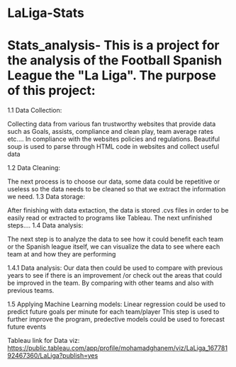 # LaLiga-Stats
# Stats_analysis- This is a project for the analysis of the Football Spanish League the "La Liga". The purpose of this project: 

1.1 Data Collection:

Collecting data from various fan trustworthy websites that provide data such as Goals, assists, compliance and clean play, team average rates etc.... In compliance with the websites policies and regulations. Beautiful soup is used to parse through HTML code in websites and collect useful data

1.2 Data Cleaning:

The next process is to choose our data, some data could be repetitive or useless so the data needs to be cleaned so that we extract the information we need.
1.3 Data storage: 

After finishing with data extaction, the data is stored .cvs files in order to be easily read or extracted to programs like Tableau. The next unfinished steps....
1.4 Data analysis: 

The next step is to analyze the data to see how it could benefit each team or the Spanish league itself, we can visualize the data to see where each team at and how they are performing 

1.4.1 Data analysis: Our data then could be used to compare with previous years to see if there is an improvement /or check out the areas that could be improved in the team. By comparing with other teams and also with previous teams. 

1.5 Applying Machine Learning models:
Linear regression could be used to predict future goals per minute for each team/player This step is used to further improve the program, predective models could be used to forecast future events


Tableau link for Data viz: https://public.tableau.com/app/profile/mohamadghanem/viz/LaLiga_16778192467360/LaLiga?publish=yes 
